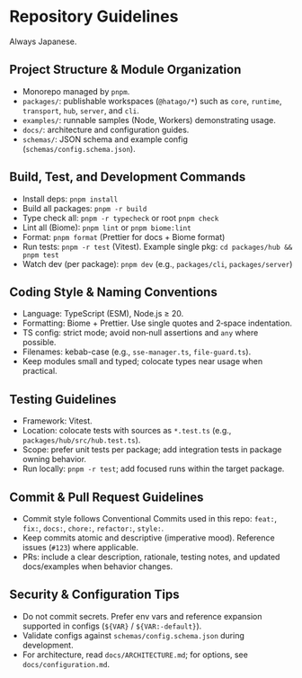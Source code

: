 # Repository Guidelines

Always Japanese.

## Project Structure & Module Organization
- Monorepo managed by `pnpm`.
- `packages/`: publishable workspaces (`@hatago/*`) such as `core`, `runtime`, `transport`, `hub`, `server`, and `cli`.
- `examples/`: runnable samples (Node, Workers) demonstrating usage.
- `docs/`: architecture and configuration guides.
- `schemas/`: JSON schema and example config (`schemas/config.schema.json`).

## Build, Test, and Development Commands
- Install deps: `pnpm install`
- Build all packages: `pnpm -r build`
- Type check all: `pnpm -r typecheck` or root `pnpm check`
- Lint all (Biome): `pnpm lint` or `pnpm biome:lint`
- Format: `pnpm format` (Prettier for docs + Biome format)
- Run tests: `pnpm -r test` (Vitest). Example single pkg: `cd packages/hub && pnpm test`
- Watch dev (per package): `pnpm dev` (e.g., `packages/cli`, `packages/server`)

## Coding Style & Naming Conventions
- Language: TypeScript (ESM), Node.js ≥ 20.
- Formatting: Biome + Prettier. Use single quotes and 2‑space indentation.
- TS config: strict mode; avoid non‑null assertions and `any` where possible.
- Filenames: kebab-case (e.g., `sse-manager.ts`, `file-guard.ts`).
- Keep modules small and typed; colocate types near usage when practical.

## Testing Guidelines
- Framework: Vitest.
- Location: colocate tests with sources as `*.test.ts` (e.g., `packages/hub/src/hub.test.ts`).
- Scope: prefer unit tests per package; add integration tests in package owning behavior.
- Run locally: `pnpm -r test`; add focused runs within the target package.

## Commit & Pull Request Guidelines
- Commit style follows Conventional Commits used in this repo: `feat:`, `fix:`, `docs:`, `chore:`, `refactor:`, `style:`.
- Keep commits atomic and descriptive (imperative mood). Reference issues (`#123`) where applicable.
- PRs: include a clear description, rationale, testing notes, and updated docs/examples when behavior changes.

## Security & Configuration Tips
- Do not commit secrets. Prefer env vars and reference expansion supported in configs (`${VAR}` / `${VAR:-default}`).
- Validate configs against `schemas/config.schema.json` during development.
- For architecture, read `docs/ARCHITECTURE.md`; for options, see `docs/configuration.md`.
